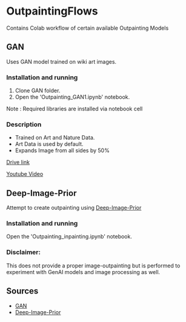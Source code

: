 # OutpaintingFlows
Contains Colab workflow of certain available Outpainting Models 

## GAN

Uses GAN model trained on wiki art images.
### Installation and running 
1. Clone GAN folder.
1. Open the 'Outpainting_GAN1.ipynb' notebook.


Note : Required libraries are installed via notebook cell
### Description
- Trained on Art and Nature Data. 
- Art Data is used by default.
- Expands Image from all sides by 50%


[Drive link](https://drive.google.com/drive/folders/17i8YiqvmbuYZnUzt9fZGLWfJnaRN6bVN?usp=sharing)

[Youtube Video](https://youtu.be/wHf0qoFcw6Y)


## Deep-Image-Prior
Attempt to create outpainting using [Deep-Image-Prior](https://dmitryulyanov.github.io/deep_image_prior)
### Installation and running 
 Open the 'Outpainting_inpainting.ipynb' notebook.

### Disclaimer:
This does not provide a proper image-outpainting but is performed to experiment with GenAI models and image processing as well.


## Sources
- [GAN](https://github.com/basilevh/image-outpainting)
- [Deep-Image-Prior](https://dmitryulyanov.github.io/deep_image_prior)

